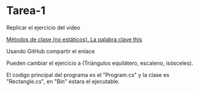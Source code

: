 # Tarea-1
Replicar el ejercicio del video

<a href="https://www.youtube.com/watch?v=3Lm9AXbCtOQ" rel="nofollow">Métodos de clase (no estáticos). La palabra clave this</a>

Usando GitHub compartir el enlace

Pueden cambiar el ejercicio a (Triángulos equilátero, escaleno, isósceles).

El codigo principal del programa es el "Program.cs" y la clase es "Rectangle.cs", en "Bin" estara el ejecutable.
